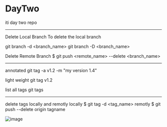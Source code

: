 # DayTwo
iti day two repo



******************


Delete Local Branch
To delete the local branch

git branch -d <branch_name>
git branch -D <branch_name>

Delete Remote Branch
$ git push <remote_name> --delete <branch_name>


***********************

annotated git tag -a v1.2 -m "my version 1.4"

light weight git tag v1.2

list all tags    git tags

*************
delete tags locally and remotly 
locally $ git tag -d <tag_name>
remotly $ git push --delete origin tagname


![image](https://th.bing.com/th/id/OIP.mtupwKQy9UabTdHvByomDQHaEo?rs=1&pid=ImgDetMain "naruto")
